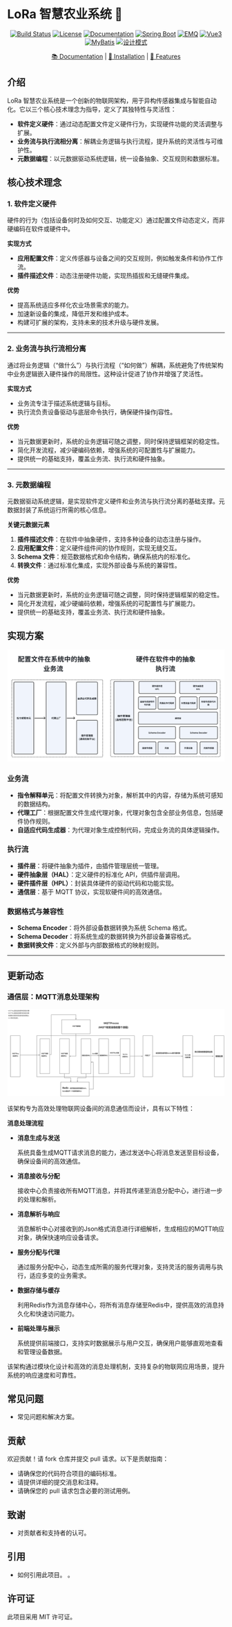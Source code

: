 # LoRa 智慧农业系统 🌾

<p align="center">
  <a href="your-build-link"><img src="https://img.shields.io/badge/build-passing-brightgreen" alt="Build Status"></a>
  <a href="your-license-link"><img src="https://img.shields.io/badge/license-MIT-blue" alt="License"></a>
  <a href="your-docs-link"><img src="https://img.shields.io/badge/docs-latest-blue" alt="Documentation"></a>
  <a href="your-spring-boot-link"><img src="https://img.shields.io/badge/Spring%20Boot-🚀-orange" alt="Spring Boot"></a>
  <a href="your-emq-link"><img src="https://img.shields.io/badge/EMQ-📈-blue" alt="EMQ"></a>
  <a href="your-vue3-link"><img src="https://img.shields.io/badge/Vue3-📊-green" alt="Vue3"></a>
  <a href="your-mybatis-link"><img src="https://img.shields.io/badge/MyBatis-📚-orange" alt="MyBatis"></a>
  <a href="your-design-pattern-link"><img src="https://img.shields.io/badge/设计模式-🛠️-yellow" alt="设计模式"></a>
</p>

<p align="center">
  <a href="your-docs-link">📚 Documentation</a> |
  <a href="your-installation-link">🔧 Installation</a> |
  <a href="your-features-link">🌟 Features</a>
</p>

## 介绍

LoRa 智慧农业系统是一个创新的物联网架构，用于异构传感器集成与智能自动化。它以三个核心技术理念为指导，定义了其独特性与灵活性：

- **软件定义硬件**：通过动态配置文件定义硬件行为，实现硬件功能的灵活调整与扩展。
- **业务流与执行流相分离**：解耦业务逻辑与执行流程，提升系统的灵活性与可维护性。
- **元数据编程**：以元数据驱动系统逻辑，统一设备抽象、交互规则和数据标准。


## 核心技术理念

### 1. 软件定义硬件


硬件的行为（包括设备何时及如何交互、功能定义）通过配置文件动态定义，而非硬编码在软件或硬件中。

**实现方式**

- **应用配置文件**：定义传感器与设备之间的交互规则，例如触发条件和协作工作流。
- **插件描述文件**：动态注册硬件功能，实现热插拔和无缝硬件集成。

**优势**

- 提高系统适应多样化农业场景需求的能力。
- 加速新设备的集成，降低开发和维护成本。
- 构建可扩展的架构，支持未来的技术升级与硬件发展。

---

### 2. 业务流与执行流相分离


通过将业务逻辑（“做什么”）与执行流程（“如何做”）解耦，系统避免了传统架构中业务逻辑嵌入硬件操作的局限性。这种设计促进了协作并增强了灵活性。

**实现方式**

- 业务流专注于描述系统逻辑与目标。
- 执行流负责设备驱动与底层命令执行，确保硬件操作j容性。

**优势**

- 当元数据更新时，系统的业务逻辑可随之调整，同时保持逻辑框架的稳定性。
- 简化开发流程，减少硬编码依赖，增强系统的可配置性与扩展能力。
- 提供统一的基础支持，覆盖业务流、执行流和硬件抽象。

---

### 3. 元数据编程


元数据驱动系统逻辑，是实现软件定义硬件和业务流与执行流分离的基础支撑。元数据封装了系统运行所需的核心信息。

**关键元数据元素**

1. **插件描述文件**：在软件中抽象硬件，支持多种设备的动态注册与操作。
2. **应用配置文件**：定义硬件组件间的协作规则，实现无缝交互。
3. **Schema 文件**：规范数据格式和命令结构，确保系统内的标准化。
4. **转换文件**：通过标准化集成，实现外部设备与系统的兼容性。

**优势**

- 当元数据更新时，系统的业务逻辑可随之调整，同时保持逻辑框架的稳定性。
- 简化开发流程，减少硬编码依赖，增强系统的可配置性与扩展能力。
- 提供统一的基础支持，覆盖业务流、执行流和硬件抽象。









## 实现方案

![](doc/images/achievement.png)

### 业务流

- **指令解释单元**：将配置文件转换为对象，解析其中的内容，存储为系统可感知的数据结构。
- **代理工厂**：根据配置文件生成代理对象，代理对象包含全部业务信息，包括硬件协作规则。
- **自适应代码生成器**：为代理对象生成控制代码，完成业务流的具体逻辑操作。

### 执行流

- **插件层**：将硬件抽象为插件，由插件管理层统一管理。
- **硬件抽象层（HAL）**：定义硬件的标准化 API，供插件层调用。
- **硬件插件层（HPL）**：封装具体硬件的驱动代码和功能实现。
- **通信层**：基于 MQTT 协议，实现软硬件间的高效通信。

### 数据格式与兼容性

- **Schema Encoder**：将外部设备数据转换为系统 Schema 格式。
- **Schema Decoder**：将系统生成的数据转换为外部设备兼容格式。
- **数据转换文件**：定义外部与内部数据格式的映射规则。

---




## 更新动态

### 通信层：MQTT消息处理架构

![](doc/images/architecture-diagram-zh.png)

该架构专为高效处理物联网设备间的消息通信而设计，具有以下特性：

**消息处理流程**

- **消息生成与发送**
  
  系统具备生成MQTT请求消息的能力，通过发送中心将消息发送至目标设备，确保设备间的高效通信。

- **消息接收与分配**
  
  接收中心负责接收所有MQTT消息，并将其传递至消息分配中心，进行进一步的处理和解析。

- **消息解析与响应**
  
  消息解析中心对接收到的Json格式消息进行详细解析，生成相应的MQTT响应对象，确保快速响应设备请求。

- **服务分配与代理**
  
  通过服务分配中心，动态生成所需的服务代理对象，支持灵活的服务调用与执行，适应多变的业务需求。

- **数据存储与缓存**
  
  利用Redis作为消息存储中心，将所有消息存储至Redis中，提供高效的消息持久化和快速访问能力。

- **前端处理与展示**
  
  系统提供前端接口，支持实时数据展示与用户交互，确保用户能够直观地查看和管理设备数据。

该架构通过模块化设计和高效的消息处理机制，支持复杂的物联网应用场景，提升系统的响应速度和可靠性。

## 常见问题

- 常见问题和解决方案。

## 贡献

欢迎贡献！请 fork 仓库并提交 pull 请求。以下是贡献指南：

- 请确保您的代码符合项目的编码标准。
- 请提供详细的提交消息和注释。
- 请确保您的 pull 请求包含必要的测试用例。

## 致谢

- 对贡献者和支持者的认可。

## 引用

- 如何引用此项目。
。

## 许可证

此项目采用 MIT 许可证。
          

